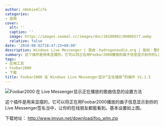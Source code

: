 ```yaml
---
author: n0obie4life
categories:
- 音频
cover:
  alt: ''
  caption: ''
  image: https://images.soomal.cc/images/doc/20100802/00006577.webp
  relative: false
date: '2010-08-02T18:47:25+08:00'
description: Windows Live Messenger | 源自：hydrogenaudio.org | 版权：整理 |  平均/总评分：10.00/10
summary: 这个插件是用来显摆的，它可以将正在用Foobar2000播放的曲子信息显示到你的Live Messenger签名当中，让你的在线朋友都能看到。基本设置如图示。
tags:
- 应用工具
- Foobar2000
- 下载
title: Foobar2000 在 Windows Live Messenger显示“正在播放”的插件 V1.1.5
---
```


![Foobar2000 在 Live Messenger显示正在播放的歌曲信息的设置方法](https://images.soomal.cc/images/doc/20100802/00006577.webp)



这个插件是用来显摆的，它可以将正在用Foobar2000播放的曲子信息显示到你的Live Messenger签名当中，让你的在线朋友都能看到。基本设置如上图。



下载地址：
http://www.imyun.net/download/foo_wlm.zip